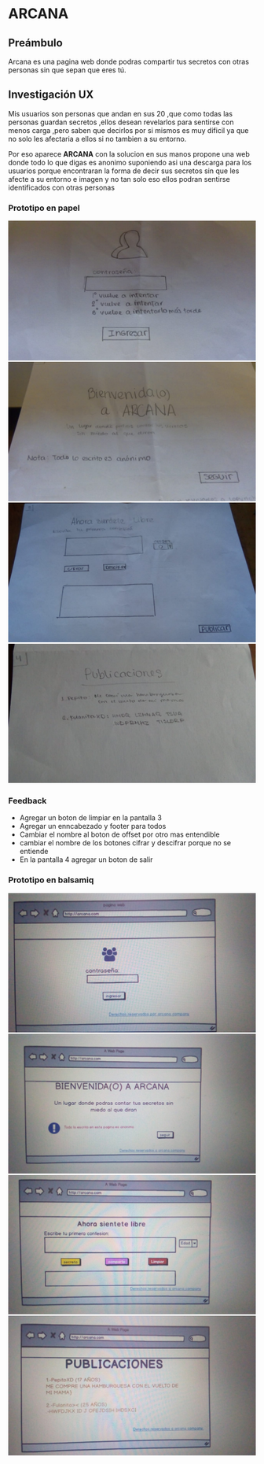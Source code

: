 # ARCANA

## Preámbulo

Arcana es una pagina web donde podras compartir tus secretos con otras personas sin que sepan que eres tú.

## Investigación UX
Mis usuarios son personas que andan en sus 20 ,que como todas las personas guardan secretos ,ellos desean revelarlos para sentirse con menos carga ,pero saben que decirlos por si mismos es muy dificil ya que no solo les afectaria a ellos si no tambien a su entorno.

Por eso aparece **ARCANA** con la solucion en sus manos propone una web donde todo lo que digas es anonimo suponiendo asi una descarga para los usuarios porque encontraran la forma de decir sus secretos sin que les afecte a su entorno e imagen  y no tan solo eso ellos podran sentirse identificados con otras personas 

### Prototipo en papel
![1era pantalla](pantalla1.jpg)
![2da pantalla](pantalla2.jpg)
![3ra pantalla](pantalla3.jpg)
![4ta pantalla](pantalla4.jpeg)

### Feedback
- Agregar un boton de limpiar en la pantalla 3
- Agregar un enncabezado y footer para todos
- Cambiar el nombre al boton de offset por otro mas entendible
- cambiar el nombre de los botones cifrar y descifrar porque no se entiende
- En la pantalla 4 agregar un boton de salir

### Prototipo en balsamiq
![1er pant-balsa](pant1.jpg)
![2da pant-balsa](pant2.jpg)
![3ra pant-balsa](pant3.jpg)
![4ta pant-balsa](pant4.jpg)





